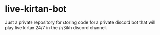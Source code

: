 # live-kirtan-bot

Just a private repository for storing code for a private discord bot that will play live kirtan 24/7 in the /r/Sikh discord channel.
